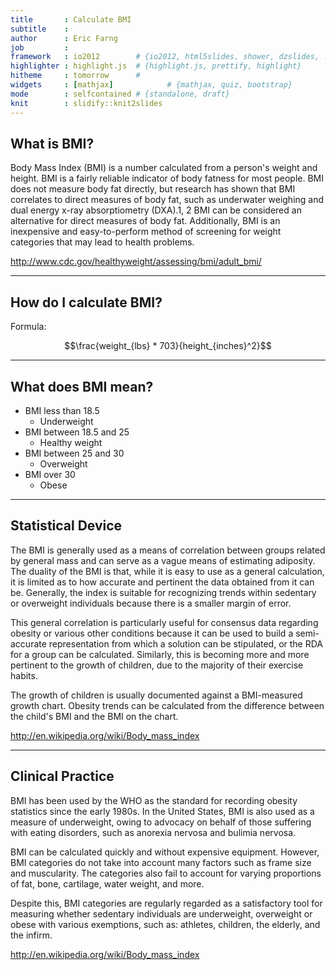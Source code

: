 ```yaml
---
title       : Calculate BMI
subtitle    : 
author      : Eric Farng
job         : 
framework   : io2012        # {io2012, html5slides, shower, dzslides, ...}
highlighter : highlight.js  # {highlight.js, prettify, highlight}
hitheme     : tomorrow      # 
widgets     : [mathjax]            # {mathjax, quiz, bootstrap}
mode        : selfcontained # {standalone, draft}
knit        : slidify::knit2slides
---
```


## What is BMI?

Body Mass Index (BMI) is a number calculated from a person's weight and height. BMI is a fairly reliable indicator of body fatness for most people. BMI does not measure body fat directly, but research has shown that BMI correlates to direct measures of body fat, such as underwater weighing and dual energy x-ray absorptiometry (DXA).1, 2 BMI can be considered an alternative for direct measures of body fat. Additionally, BMI is an inexpensive and easy-to-perform method of screening for weight categories that may lead to health problems.

http://www.cdc.gov/healthyweight/assessing/bmi/adult_bmi/

---

## How do I calculate BMI?

Formula:

$$\frac{weight_{lbs} * 703}{height_{inches}^2}$$

---

## What does BMI mean?

* BMI less than 18.5
    + Underweight
* BMI between 18.5 and 25
    + Healthy weight
* BMI between 25 and 30
    + Overweight
* BMI over 30
    + Obese

---

## Statistical Device

The BMI is generally used as a means of correlation between groups related by general mass and can serve as a vague means of estimating adiposity. The duality of the BMI is that, while it is easy to use as a general calculation, it is limited as to how accurate and pertinent the data obtained from it can be. Generally, the index is suitable for recognizing trends within sedentary or overweight individuals because there is a smaller margin of error.

This general correlation is particularly useful for consensus data regarding obesity or various other conditions because it can be used to build a semi-accurate representation from which a solution can be stipulated, or the RDA for a group can be calculated. Similarly, this is becoming more and more pertinent to the growth of children, due to the majority of their exercise habits.

The growth of children is usually documented against a BMI-measured growth chart. Obesity trends can be calculated from the difference between the child's BMI and the BMI on the chart.

http://en.wikipedia.org/wiki/Body_mass_index

---

## Clinical Practice

BMI has been used by the WHO as the standard for recording obesity statistics since the early 1980s. In the United States, BMI is also used as a measure of underweight, owing to advocacy on behalf of those suffering with eating disorders, such as anorexia nervosa and bulimia nervosa.

BMI can be calculated quickly and without expensive equipment. However, BMI categories do not take into account many factors such as frame size and muscularity. The categories also fail to account for varying proportions of fat, bone, cartilage, water weight, and more.

Despite this, BMI categories are regularly regarded as a satisfactory tool for measuring whether sedentary individuals are underweight, overweight or obese with various exemptions, such as: athletes, children, the elderly, and the infirm.

http://en.wikipedia.org/wiki/Body_mass_index


